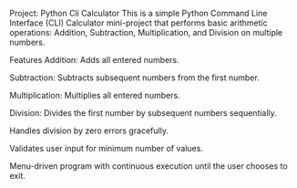 Project: Python Cli Calculator
This is a simple Python Command Line Interface (CLI) Calculator mini-project that performs basic arithmetic operations: Addition, Subtraction, Multiplication, and Division on multiple numbers.


Features
Addition: Adds all entered numbers.

Subtraction: Subtracts subsequent numbers from the first number.

Multiplication: Multiplies all entered numbers.

Division: Divides the first number by subsequent numbers sequentially.

Handles division by zero errors gracefully.

Validates user input for minimum number of values.

Menu-driven program with continuous execution until the user chooses to exit.
